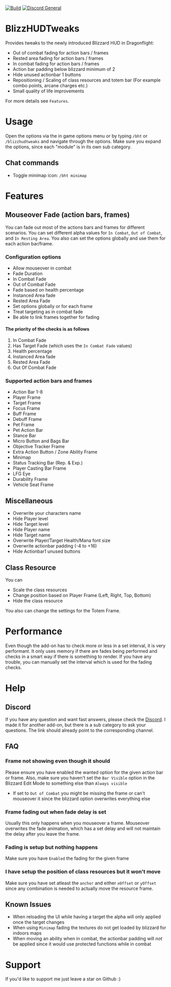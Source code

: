 [![Build](https://github.com/PhenomDevel/BlizzHUDTweaks/actions/workflows/build.yml/badge.svg)](https://github.com/PhenomDevel/BlizzHUDTweaks/actions/workflows/build.yml) [![Discord General](https://img.shields.io/discord/596662921753526275?label=discord)](https://discord.gg/4fSVKCVJWy)

# BlizzHUDTweaks
Provides tweaks to the newly introduced Blizzard HUD in Dragonflight:

- Out of combat fading for action bars / frames
- Rested area fading for action bars / frames
- In combat fading for action bars / frames
- Action bar padding below blizzard minimum of 2
- Hide unused actionbar 1 buttons
- Repositioning / Scaling of class resources and totem bar (For example combo points, arcane charges etc.)
- Small quality of life improvements

For more details see `Features`.

# Usage
Open the options via the in game options menu or by typing `/bht` or `/blizzhudtweaks` and navigate through the options. Make sure you expand the options, since each "module" is in its own sub category.

## Chat commands
- Toggle minimap icon: `/bht minimap`

# Features
## Mouseover Fade (action bars, frames)
You can fade out most of the actions bars and frames for different scenarios. You can set different alpha values for `In Combat`, `Out of Combat`, and `In Resting Area`. You also can set the options globally and use them for each action bar/frame.

### Configuration options
- Allow mouseover in combat
- Fade Duration
- In Combat Fade
- Out of Combat Fade
- Fade based on health percentage
- Instanced Area fade
- Rested Area Fade
- Set options globally or for each frame
- Treat targeting as in combat fade
- Be able to link frames together for fading

#### The priority of the checks is as follows
1. In Combat Fade
2. Has Target Fade (which uses the `In Combat Fade` values)
3. Health percentage
4. Instanced Area fade
5. Rested Area Fade
6. Out Of Combat Fade

### Supported action bars and frames
- Action Bar 1-8
- Player Frame
- Target Frame
- Focus Frame
- Buff Frame
- Debuff Frame
- Pet Frame
- Pet Action Bar
- Stance Bar
- Micro Button and Bags Bar
- Objective Tracker Frame
- Extra Action Button / Zone Ability Frame
- Minimap
- Status Tracking Bar (Rep. & Exp.)
- Player Casting Bar Frame
- LFG Eye
- Durability Frame
- Vehicle Seat Frame

## Miscellaneous
- Overwrite your characters name
- Hide Player level
- Hide Target level
- Hide Player name
- Hide Target name
- Overwrite Player/Target Health/Mana font size
- Overwrite actionbar padding (-4 to +16)
- Hide Actionbar1 unused buttons

## Class Resource
You can

- Scale the class resources
- Change position based on Player Frame (Left, Right, Top, Bottom)
- Hide the class resource

You also can change the settings for the Totem Frame.

# Performance
Even though the add-on has to check more or less in a set interval, it is very performant. It only uses memory if there are fades being performed and checks in a smart way if there is something to render. If you have any trouble, you can manually set the interval which is used for the fading checks.

# Help
## Discord
If you have any question and want fast answers, please check the [Discord](https://discord.gg/4fSVKCVJWy). I made it for another add-on, but there is a sub category to ask your questions. The link should already point to the corresponding channel.

## FAQ
### Frame not showing even though it should
Please ensure you have enabled the wanted option for the given action bar or frame. Also, make sure you haven't set the `Bar Visible` option in the Blizzard Edit Mode to something else than `Always visible`
- If set to `Out of Combat` you might be missing the frame or can't mouseover it since the blizzard option overwrites everything else

### Frame fading out when fade delay is set
Usually this only happens when you mouseover a frame. Mouseover overwrites the fade animation, which has a set delay and will not maintain the delay after you leave the frame.

### Fading is setup but nothing happens
Make sure you have `Enabled` the fading for the given frame

### I have setup the position of class resources but it won't move
Make sure you have set atleast the `anchor` and either `xOffset` or `yOffset` since any combination is needed to actually move the resource frame.

## Known Issues
- When reloading the UI while having a target the alpha will only applied once the target changes
- When using `Minimap` fading the textures do not get loaded by blizzard for indoors maps
- When moving an ability when in combat, the actionbar padding will *not* be applied since it would use protected functions while in combat

# Support
If you'd like to support me just leave a star on Github :)